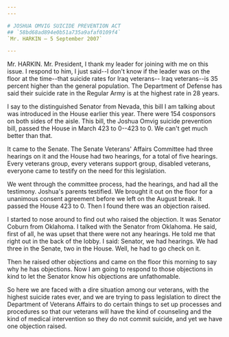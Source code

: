 ```yaml
---
---

# JOSHUA OMVIG SUICIDE PREVENTION ACT
## `58bd68ad894e0b51a735a9afaf0109f4`
`Mr. HARKIN — 5 September 2007`

---
```



Mr. HARKIN. Mr. President, I thank my leader for joining with me on 
this issue. I respond to him, I just said--I don't know if the leader 
was on the floor at the time--that suicide rates for Iraq veterans--
Iraq veterans--is 35 percent higher than the general population. The 
Department of Defense has said their suicide rate in the Regular Army 
is at the highest rate in 28 years.

I say to the distinguished Senator from Nevada, this bill I am 
talking about was introduced in the House earlier this year. There were 
154 cosponsors on both sides of the aisle. This bill, the Joshua Omvig 
suicide prevention bill, passed the House in March 423 to 0--423 to 0. 
We can't get much better than that.

It came to the Senate. The Senate Veterans' Affairs Committee had 
three hearings on it and the House had two hearings, for a total of 
five hearings. Every veterans group, every veterans support group, 
disabled veterans, everyone came to testify on the need for this 
legislation.

We went through the committee process, had the hearings, and had all 
the testimony. Joshua's parents testified. We brought it out on the 
floor for a unanimous consent agreement before we left on the August 
break. It passed the House 423 to 0. Then I found there was an 
objection raised.

I started to nose around to find out who raised the objection. It was 
Senator Coburn from Oklahoma. I talked with the Senator from Oklahoma. 
He said, first of all, he was upset that there were not any hearings. 
He told me that right out in the back of the lobby. I said: Senator, we 
had hearings. We had three in the Senate, two in the House. Well, he 
had to go check on it.

Then he raised other objections and came on the floor this morning to 
say why he has objections. Now I am going to respond to those 
objections in kind to let the Senator know his objections are 
unfathomable.


So here we are faced with a dire situation among our veterans, with 
the highest suicide rates ever, and we are trying to pass legislation 
to direct the Department of Veterans Affairs to do certain things to 
set up processes and procedures so that our veterans will have the kind 
of counseling and the kind of medical intervention so they do not 
commit suicide, and yet we have one objection raised.